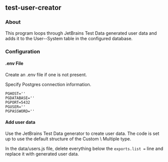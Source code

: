 ## test-user-creator

### About

This program loops through JetBrains Test Data generated user data and adds it to the User--System table in the configured database.

### Configuration

#### .env File

Create an .env file if one is not present.

Specify Postgres connection information.

```
PGHOST=''
PGDATABASE=''
PGPORT=5432
PGUSER=''
PGPASSWORD=''
```

#### Add user data

Use the JetBrains Test Data generator to create user data. The code is set up to use the default structure of the Custom \ Multiple type.

In the data/users.js file, delete everything below the `exports.list =` line and replace it with generated user data.
